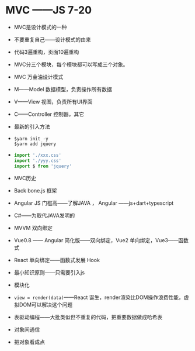 # MVC ——JS  7-20

- MVC是设计模式的一种

- 不要重复自己——设计模式的由来

- 代码3遍重构，页面10遍重构

- MVC分三个模块，每个模块都可以写成三个对象。

- MVC 万金油设计模式

- M——Model  数据模型，负责操作所有数据

- V——View 视图，负责所有UI界面

- C——Controller  控制器，其它

- 最新的引入方法

- ```
  $yarn init -y
  $yarn add jquery
  ```

- ```js
  import './xxx.css'
  import './yyy.css'
  import $ from 'jquery'
  ```

- MVC历史

- Back bone.js  框架

- Angular JS  门槛高——了解JAVA ，   Angular ——js+dart+typescript

- C#——为取代JAVA发明的

- MVVM  双向绑定

- Vue0.8 —— Angular 简化版——双向绑定，Vue2   单向绑定，Vue3——函数式

- React  单向绑定——函数式发展 Hook

- 最小知识原则——只需要引入js

- 模块化

- `view = render(data)`——React 诞生，render渲染比DOM操作浪费性能，虚拟DOM可以解决这个问题

- 表驱动编程——大批类似但不重复的代码，把重要数据做成哈希表

- 对象间通信

- 把对象看成点

